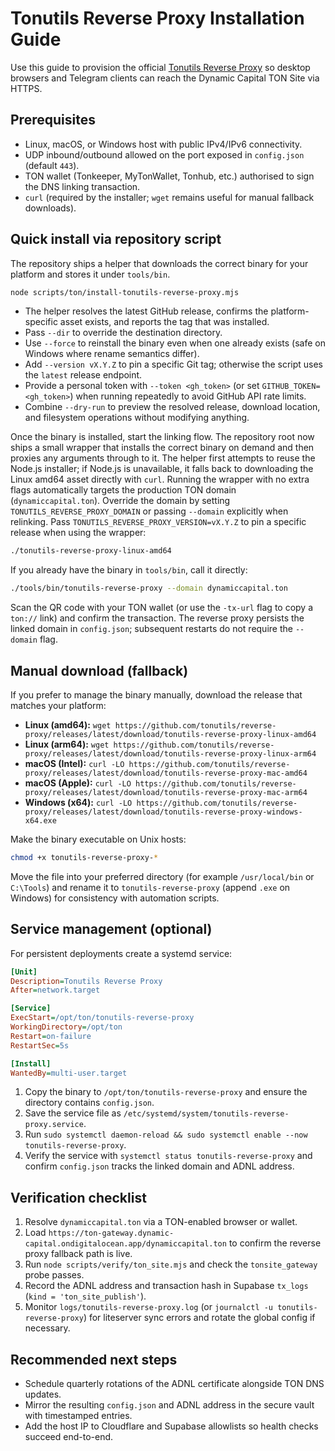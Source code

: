 # Tonutils Reverse Proxy Installation Guide

Use this guide to provision the official
[Tonutils Reverse Proxy](https://github.com/tonutils/reverse-proxy) so desktop
browsers and Telegram clients can reach the Dynamic Capital TON Site via HTTPS.

## Prerequisites

- Linux, macOS, or Windows host with public IPv4/IPv6 connectivity.
- UDP inbound/outbound allowed on the port exposed in `config.json` (default
  `443`).
- TON wallet (Tonkeeper, MyTonWallet, Tonhub, etc.) authorised to sign the DNS
  linking transaction.
- `curl` (required by the installer; `wget` remains useful for manual fallback
  downloads).

## Quick install via repository script

The repository ships a helper that downloads the correct binary for your
platform and stores it under `tools/bin`.

```bash
node scripts/ton/install-tonutils-reverse-proxy.mjs
```

- The helper resolves the latest GitHub release, confirms the platform-specific
  asset exists, and reports the tag that was installed.
- Pass `--dir` to override the destination directory.
- Use `--force` to reinstall the binary even when one already exists (safe on
  Windows where rename semantics differ).
- Add `--version vX.Y.Z` to pin a specific Git tag; otherwise the script uses
  the `latest` release endpoint.
- Provide a personal token with `--token <gh_token>` (or set
  `GITHUB_TOKEN=<gh_token>`) when running repeatedly to avoid GitHub API rate
  limits.
- Combine `--dry-run` to preview the resolved release, download location, and
  filesystem operations without modifying anything.

Once the binary is installed, start the linking flow. The repository root now
ships a small wrapper that installs the correct binary on demand and then
proxies any arguments through to it. The helper first attempts to reuse the
Node.js installer; if Node.js is unavailable, it falls back to downloading the
Linux amd64 asset directly with `curl`. Running the wrapper with no extra flags
automatically targets the production TON domain (`dynamiccapital.ton`). Override
the domain by setting `TONUTILS_REVERSE_PROXY_DOMAIN` or passing `--domain`
explicitly when relinking. Pass `TONUTILS_REVERSE_PROXY_VERSION=vX.Y.Z` to pin a
specific release when using the wrapper:

```bash
./tonutils-reverse-proxy-linux-amd64
```

If you already have the binary in `tools/bin`, call it directly:

```bash
./tools/bin/tonutils-reverse-proxy --domain dynamiccapital.ton
```

Scan the QR code with your TON wallet (or use the `-tx-url` flag to copy a
`ton://` link) and confirm the transaction. The reverse proxy persists the
linked domain in `config.json`; subsequent restarts do not require the
`--domain` flag.

## Manual download (fallback)

If you prefer to manage the binary manually, download the release that matches
your platform:

- **Linux (amd64):**
  `wget https://github.com/tonutils/reverse-proxy/releases/latest/download/tonutils-reverse-proxy-linux-amd64`
- **Linux (arm64):**
  `wget https://github.com/tonutils/reverse-proxy/releases/latest/download/tonutils-reverse-proxy-linux-arm64`
- **macOS (Intel):**
  `curl -LO https://github.com/tonutils/reverse-proxy/releases/latest/download/tonutils-reverse-proxy-mac-amd64`
- **macOS (Apple):**
  `curl -LO https://github.com/tonutils/reverse-proxy/releases/latest/download/tonutils-reverse-proxy-mac-arm64`
- **Windows (x64):**
  `curl -LO https://github.com/tonutils/reverse-proxy/releases/latest/download/tonutils-reverse-proxy-windows-x64.exe`

Make the binary executable on Unix hosts:

```bash
chmod +x tonutils-reverse-proxy-*
```

Move the file into your preferred directory (for example `/usr/local/bin` or
`C:\Tools`) and rename it to `tonutils-reverse-proxy` (append `.exe` on Windows)
for consistency with automation scripts.

## Service management (optional)

For persistent deployments create a systemd service:

```ini
[Unit]
Description=Tonutils Reverse Proxy
After=network.target

[Service]
ExecStart=/opt/ton/tonutils-reverse-proxy
WorkingDirectory=/opt/ton
Restart=on-failure
RestartSec=5s

[Install]
WantedBy=multi-user.target
```

1. Copy the binary to `/opt/ton/tonutils-reverse-proxy` and ensure the directory
   contains `config.json`.
2. Save the service file as
   `/etc/systemd/system/tonutils-reverse-proxy.service`.
3. Run
   `sudo systemctl daemon-reload && sudo systemctl enable --now tonutils-reverse-proxy`.
4. Verify the service with `systemctl status tonutils-reverse-proxy` and confirm
   `config.json` tracks the linked domain and ADNL address.

## Verification checklist

1. Resolve `dynamiccapital.ton` via a TON-enabled browser or wallet.
2. Load
   `https://ton-gateway.dynamic-capital.ondigitalocean.app/dynamiccapital.ton`
   to confirm the reverse proxy fallback path is live.
3. Run `node scripts/verify/ton_site.mjs` and check the `tonsite_gateway` probe
   passes.
4. Record the ADNL address and transaction hash in Supabase `tx_logs`
   (`kind = 'ton_site_publish'`).
5. Monitor `logs/tonutils-reverse-proxy.log` (or
   `journalctl -u tonutils-reverse-proxy`) for liteserver sync errors and rotate
   the global config if necessary.

## Recommended next steps

- Schedule quarterly rotations of the ADNL certificate alongside TON DNS
  updates.
- Mirror the resulting `config.json` and ADNL address in the secure vault with
  timestamped entries.
- Add the host IP to Cloudflare and Supabase allowlists so health checks succeed
  end-to-end.
